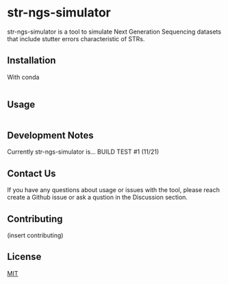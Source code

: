 # str-ngs-simulator

str-ngs-simulator is a tool to simulate Next Generation Sequencing datasets that include stutter errors characteristic of STRs. 

## Installation

With conda

```(insert conda installation)
```

## Usage

```(insert usage)
```

## Development Notes
Currently str-ngs-simulator is...
BUILD TEST #1 (11/21)

## Contact Us
If you have any questions about usage or issues with the tool, please reach create a Github issue or ask a qustion in the Discussion section.

## Contributing

(insert contributing)

## License
[MIT](https://choosealicense.com/licenses/mit/)

